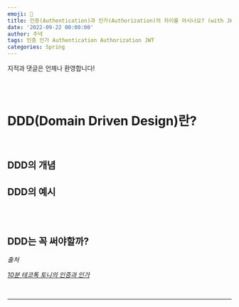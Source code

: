 ```yaml
---
emoji: 🔮
title: 인증(Authentication)과 인가(Authorization)의 차이를 아시나요? (with JWT)
date: '2022-09-22 00:00:00'
author: 주녁
tags: 인증 인가 Authentication Authorization JWT
categories: Spring
---
```


지적과 댓글은 언제나 환영합니다!

<br/><br/>

# DDD(Domain Driven Design)란?


<br/>

## **DDD의 개념**


## **DDD의 예시**


<br/><br/>

## **DDD는 꼭 써야할까?**



_출처_

_[10분 테코톡 토니의 인증과 인가](https://www.youtube.com/watch?v=y0xMXlOAfss&list=WL&index=15)_

<br/>

---

```toc

```
